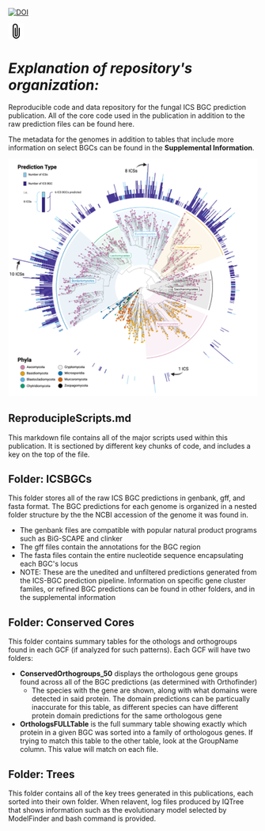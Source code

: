 [![DOI](https://zenodo.org/badge/595311431.svg)](https://zenodo.org/badge/latestdoi/595311431)

[![Publication Link](./Images/paperclip.svg)](https://academic.oup.com/nar/article/51/14/7220/7222084?guestAccessKey=1bd619c6-1128-4152-a152-d35fc03a702d&utm_source=authortollfreelink&utm_campaign=nar&utm_medium=email)

# *Explanation of repository's organization:*
Reproducible code and data repository for the fungal ICS BGC prediction publication. All of the core code used in the publication in addition to the raw prediction files can be found here. 

The metadata for the genomes in addition to tables that include more information on select BGCs can be found in the **Supplemental Information**. 

![ICS_FungalTreeFigure](./Images/ICS_FungalTreeFigure.png)

## **ReproducipleScripts.md**
This markdown file contains all of the major scripts used within this publication. It is sectioned by different key chunks of code, and includes a key on the top of the file. 

## **Folder: ICSBGCs**

This folder stores all of the raw ICS BGC predictions in genbank, gff, and fasta format. The BGC predictions for each genome is organized in a nested folder structure by the the NCBI accession of the genome it was found in.

- The genbank files are compatible with popular natural product programs such as BiG-SCAPE and clinker
- The gff files contain the annotations for the BGC region
- The fasta files contain the entire nucleotide sequence encapsulating each BGC's locus
- NOTE: These are the unedited and unfiltered predictions generated from the ICS-BGC prediction pipeline. Information on specific gene cluster familes, or refined BGC predictions can be found in other folders, and in the supplemental information
 
## **Folder: Conserved Cores**

This folder contains summary tables for the othologs and orthogroups found in each GCF (if analyzed for such patterns). Each GCF will have two folders:
- **ConservedOrthogroups_50** displays the orthologous gene groups found across all of the BGC predictions (as determined with Orthofinder)
  - The species with the gene are shown, along with what domains were detected in said protein. The domain predictions can be particually inaccurate for this table, as different species can have different protein domain predictions for the same orthologous gene
- **OrthologsFULLTable** is the full summary table showing exactly which protein in a given BGC was sorted into a family of orthologous genes. If trying to match this table to the other table, look at the GroupName column. This value will match on each file. 
 
## **Folder: Trees**

This folder contains all of the key trees generated in this publications, each sorted into their own folder. When relavent, log files produced by IQTree that shows information such as the evolutionary model selected by ModelFinder and bash command is provided.
